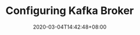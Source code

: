---
title: "Configuring Kafka Broker"
date: 2020-03-04T14:42:48+08:00
draft: false
tags: ["kafka"]
categories: ["Kafka"]
series: ["kafka"]
---